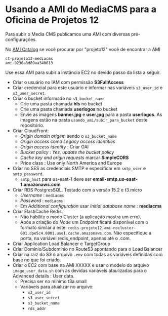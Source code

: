 # Usando a AMI do MediaCMS para a Oficina de Projetos 12

Para subir o Media CMS publicamos uma AMI com diversas pré-configurações.

No [AMI Catalog](https://us-east-1.console.aws.amazon.com/ec2/v2/home?region=us-east-1#AMICatalog:) se você procurar por "projeto12" você de encontrar a AMI 

```
ct-projeto12-mediacms
ami-0230a8d89aa340613
```

Use essa AMI para subir a instância EC2 no devido passo da lista a seguir.

- Criar o usuário no IAM com permissão **S3FullAccess**
- Criar credencial para este usuário e informar nas variáveis ``s3_user_id`` e ``s3_user_secret``.
- Criar o bucket informado no ``s3_bucket_name``
    - Crie uma pasta chamada **hls** no bucket
    - Crie uma pasta chamada **userlogos** no bucket
    - Envie as imagens **banner.jpg** e **user.jpg** para a pasta **userlogos**. As imagens estão na pasta ``usando_ami/subir_para_bucket`` deste repositório.
- Criar CloudFront:
    - *Origin domain origem* sendo o ``s3_bucket_name``
    - *Origin access* como *Legacy access identities*
    - *Origin access identity* : Criar OAI
    - *Bucket policy* : *Yes, update the bucket policy*
    - *Cache key and origin requests* marcar **SimpleCORS**
    - Price class : Use only North America and Europe
- Criar no SES as credenciais SMTP e especificar em ``smtp_user`` e ``smtp_password``.
    - ``smtp_host`` para us-east-1 deve ser **email-smtp.us-east-1.amazonaws.com**
- Criar RDS PostgresSQL. Testado com a versão 15.2 e t3.micro
    - *Username* : ``mediacms``
    - *Password* : ``mediacms``
    - Em *Additional configuration* usar *Initial database name* : **mediacms**
- Criar ElastiCache Redis.
    - Não habilite o modo Cluster (a aplicação mostra um erro).
    - Após a criação do *Node* um Endpoint ficará disponível com o formato similar a este: ``redis-projeto12-ami-nocluster-001.dpe5c4.0001.use1.cache.amazonaws.com``. Não especifique a porta, na variável redis_endpoint, apenas até o .com.
- Criar Application Load Balancer e TargetGroup
- Criar Domínio/Subdomínio no Route53 apontando para o Load Balancer
- Criar na raiz do S3 o arquivo ``.env`` com todas as variáveis definidas com base no que foi criado.
- Criar o EC2 com base na AMI XXXXX e usar o modelo do arquivo ``image_user_data.sh`` com as devidas variáveis ataulizadas para o Advanced details : User data.
    - Precisa ser no mínimo t3a.small
    - Variáveis para atualizar no arquivo: 
        - ``s3_user_id``
        - ``s3_user_secret``
        - ``s3_bucket_name``
        - ``rds_addr``